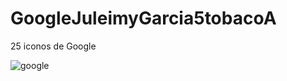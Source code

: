 # GoogleJuleimyGarcia5tobacoA
25 iconos de Google 

![google](https://user-images.githubusercontent.com/62630370/87799729-ce06c600-c80a-11ea-8b95-7ef1067cd0cc.png)
